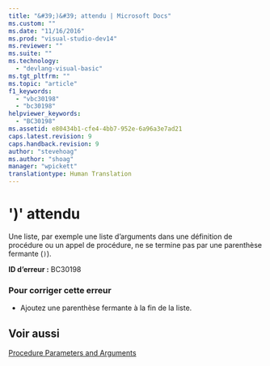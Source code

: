```yaml
---
title: "&#39;)&#39; attendu | Microsoft Docs"
ms.custom: ""
ms.date: "11/16/2016"
ms.prod: "visual-studio-dev14"
ms.reviewer: ""
ms.suite: ""
ms.technology: 
  - "devlang-visual-basic"
ms.tgt_pltfrm: ""
ms.topic: "article"
f1_keywords: 
  - "vbc30198"
  - "bc30198"
helpviewer_keywords: 
  - "BC30198"
ms.assetid: e80434b1-cfe4-4bb7-952e-6a96a3e7ad21
caps.latest.revision: 9
caps.handback.revision: 9
author: "stevehoag"
ms.author: "shoag"
manager: "wpickett"
translationtype: Human Translation
---
```

# &#39;)&#39; attendu
Une liste, par exemple une liste d’arguments dans une définition de procédure ou un appel de procédure, ne se termine pas par une parenthèse fermante \(`)`\).  
  
 **ID d’erreur :** BC30198  
  
### Pour corriger cette erreur  
  
-   Ajoutez une parenthèse fermante à la fin de la liste.  
  
## Voir aussi  
 [Procedure Parameters and Arguments](../../visual-basic/programming-guide/language-features/procedures/procedure-parameters-and-arguments.md)